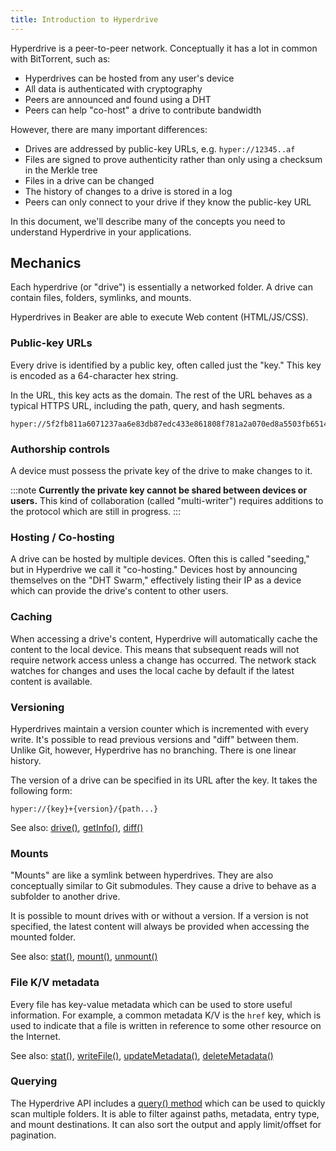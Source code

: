 ```yaml
---
title: Introduction to Hyperdrive
---
```


Hyperdrive is a peer-to-peer network. Conceptually it has a lot in common with BitTorrent, such as:

* Hyperdrives can be hosted from any user's device
* All data is authenticated with cryptography
* Peers are announced and found using a DHT
* Peers can help "co-host" a drive to contribute bandwidth

However, there are many important differences:

* Drives are addressed by public-key URLs, e.g. `hyper://12345..af`
* Files are signed to prove authenticity rather than only using a checksum in the Merkle tree
* Files in a drive can be changed
* The history of changes to a drive is stored in a log
* Peers can only connect to your drive if they know the public-key URL

In this document, we'll describe many of the concepts you need to understand Hyperdrive in your applications.

## Mechanics

Each hyperdrive (or "drive") is essentially a networked folder. A drive can contain files, folders, symlinks, and mounts.

Hyperdrives in Beaker are able to execute Web content (HTML/JS/CSS).

### Public-key URLs

Every drive is identified by a public key, often called just the "key." This key is encoded as a 64-character hex string.

In the URL, this key acts as the domain. The rest of the URL behaves as a typical HTTPS URL, including the path, query, and hash segments.

```text
hyper://5f2fb811a6071237aa6e83db87edc433e861808f781a2a070ed8a5503fb6514e/
```

### Authorship controls

A device must possess the private key of the drive to make changes to it.

:::note
**Currently the private key cannot be shared between devices or users.** This kind of collaboration (called "multi-writer") requires additions to the protocol which are still in progress.
:::

### Hosting / Co-hosting

A drive can be hosted by multiple devices. Often this is called "seeding," but in Hyperdrive we call it "co-hosting." Devices host by announcing themselves on the "DHT Swarm," effectively listing their IP as a device which can provide the drive's content to other users.

### Caching

When accessing a drive's content, Hyperdrive will automatically cache the content to the local device. This means that subsequent reads will not require network access unless a change has occurred. The network stack watches for changes and uses the local cache by default if the latest content is available.

### Versioning

Hyperdrives maintain a version counter which is incremented with every write. It's possible to read previous versions and "diff" between them. Unlike Git, however, Hyperdrive has no branching. There is one linear history.

The version of a drive can be specified in its URL after the key. It takes the following form:

```text
hyper://{key}+{version}/{path...}
```

See also: [drive()](apis/beaker.hyperdrive.md#beakerhyperdrivedriveurl), [getInfo()](apis/beaker.hyperdrive.md#beakerhyperdrivegetinfourl-opts), [diff()](apis/beaker.hyperdrive.md#beakerhyperdrivediffurl-other-prefix-opts)

### Mounts

"Mounts" are like a symlink between hyperdrives. They are also conceptually similar to Git submodules. They cause a drive to behave as a subfolder to another drive.

It is possible to mount drives with or without a version. If a version is not specified, the latest content will always be provided when accessing the mounted folder.

See also: [stat()](apis/beaker.hyperdrive.md#beakerhyperdrivestaturl-opts), [mount()](apis/beaker.hyperdrive.md#beakerhyperdrivemounturl-mount-opts), [unmount()](apis/beaker.hyperdrive.md#beakerhyperdriveunmounturl-opts)

### File K/V metadata

Every file has key-value metadata which can be used to store useful information. For example, a common metadata K/V is the `href` key, which is used to indicate that a file is written in reference to some other resource on the Internet.

See also: [stat()](apis/beaker.hyperdrive.md#beakerhyperdrivestaturl-opts), [writeFile()](apis/beaker.hyperdrive.md#beakerhyperdrivewritefileurl-data-opts), [updateMetadata()](apis/beaker.hyperdrive.md#beakerhyperdriveupdatemetadataurl-metadata-opts), [deleteMetadata()](apis/beakerhyperdrivedeletemetadataurl-keys-opts)

### Querying

The Hyperdrive API includes a [query() method](apis/beaker.hyperdrive.md#beakerhyperdrivequeryquery) which can be used to quickly scan multiple folders. It is able to filter against paths, metadata, entry type, and mount destinations. It can also sort the output and apply limit/offset for pagination.
